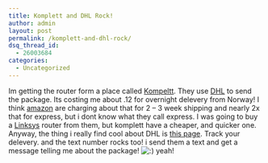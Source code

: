 ```yaml
---
title: Komplett and DHL Rock!
author: admin
layout: post
permalink: /komplett-and-dhl-rock/
dsq_thread_id:
  - 26003684
categories:
  - Uncategorized
---
```

Im getting the router form a place called [Kompeltt][1]. They use [DHL][2] to send the package. Its costing me about .12 for overnight delevery from Norway! I think [amazon][3] are charging about that for 2 &#8211; 3 week shipping and nearly 2x that for express, but i dont know what they call express. I was going to buy a [Linksys][4] router from them, but komplett have a cheaper, and quicker one. Anyway, the thing i really find cool about DHL is [this page][5]. Track your delevery. and the text number rocks too! i send them a text and get a message telling me about the package! <img src="http://blog.lotas-smartman.net/wp-includes/images/smilies/icon_smile.gif" alt=":)" class="wp-smiley" /> yeah!

 [1]: http://www.komplett.ie
 [2]: http://www.dhl.ie
 [3]: http://www.amazon.co.uk
 [4]: http://www.linksys.com
 [5]: http://www.dhl.ie/servlet/PackageTracking
